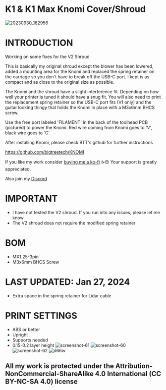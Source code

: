 # K1 & K1 Max Knomi Cover/Shroud
![20230930_182956](https://github.com/DerrickDarrell/Creality-K1-K1-Max/assets/145330457/71550912-26eb-4b07-8fb7-f2eb70a2b202)


# INTRODUCTION
Working on some fixes for the V2 Shroud


This is basically my original shroud except the blower has been lowered, added a mounting area for the Knomi and replaced the spring retainer on the carriage so you don't have to break off the USB-C port. I kept is as compact and as close to the original size as possible.

The Knomi and the shroud have a slight interference fit. Depending on how well your printer is tuned it should have a snug fit. You will also need to print the replacement spring retainer so the USB-C port fits (V1 only) and the guitar looking thingy that holds the Knomi in place with a M3x6mm BHCS screw.

Use the free port labeled 'FILAMENT' in the back of the toolhead PCB (pictured) to power the Knomi. Red wire coming from Knomi goes to 'V', black wire goes to 'G'.


After installing Knomi, please check BTT's github for further instructions

https://github.com/bigtreetech/KNOMI


If you like my work consider [buying me a ko-fi](https://ko-fi.com/derrickdarrell) ☕😊 Your support is greatly appreciated.

Also join my [Discord](http://discord.gg/r5QzHBZ8SH)




# IMPORTANT
- I have not tested the V2 shroud. If you run into any issues, please let me know
- The V2 shroud does not require the modified spring retainer


# BOM
- MX1.25-3pin
- M3x6mm BHCS Screw


# LAST UPDATED: Jan 27, 2024
- Extra space in the spring retainer for Lidar cable


# PRINT SETTINGS
- ABS or better
- Upright
- Supports needed
- 0.15-0.2 layer height
![screenshot-61](https://github.com/DerrickDarrell/Creality-K1-K1-Max/assets/145330457/3cfbff65-b7dd-4f3d-9ff3-23d6ecd1f8ea)
![screenshot-60](https://github.com/DerrickDarrell/Creality-K1-K1-Max/assets/145330457/15bdbc2c-95ce-40f8-8326-a6936552ceda)
![screenshot-62](https://github.com/DerrickDarrell/Creality-K1-K1-Max/assets/145330457/446588bd-65fa-4d96-88cf-b3f4b4aa35f4)
![d66w](https://github.com/DerrickDarrell/Creality-K1-K1-Max/assets/145330457/cccff262-036c-4253-8dce-d8e28fbe14b1)






## All my work is protected under the **Attribution-NonCommercial-ShareAlike 4.0 International (CC BY-NC-SA 4.0)** license
